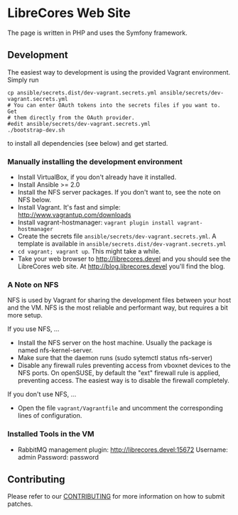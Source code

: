 LibreCores Web Site
===================

The page is written in PHP and uses the Symfony framework.

Development
-----------
The easiest way to development is using the provided Vagrant environment.
Simply run
```
cp ansible/secrets.dist/dev-vagrant.secrets.yml ansible/secrets/dev-vagrant.secrets.yml
# You can enter OAuth tokens into the secrets files if you want to. Get
# them directly from the OAuth provider.
#edit ansible/secrets/dev-vagrant.secrets.yml
./bootstrap-dev.sh
```
to install all dependencies (see below) and get started.

### Manually installing the development environment

- Install VirtualBox, if you don't already have it installed.
- Install Ansible >= 2.0
- Install the NFS server packages. If you don't want to, see the note on NFS
  below.
- Install Vagrant. It's fast and simple: http://www.vagrantup.com/downloads
- Install vagrant-hostmanager: `vagrant plugin install vagrant-hostmanager`
- Create the secrets file `ansible/secrets/dev-vagrant.secrets.yml`. A
  template is available in `ansible/secrets.dist/dev-vagrant.secrets.yml`
- `cd vagrant; vagrant up`. This might take a while.
- Take your web browser to http://librecores.devel and you should see the
  LibreCores web site. At http://blog.librecores.devel you'll find the blog.

### A Note on NFS
NFS is used by Vagrant for sharing the development files between your host and
the VM. NFS is the most reliable and performant way, but requires a bit more
setup.

If you use NFS, ...
- Install the NFS server on the host machine. Usually the package is named
  nfs-kernel-server.
- Make sure that the daemon runs (sudo sytemctl status nfs-server)
- Disable any firewall rules preventing access from vboxnet devices to the NFS
  ports. On openSUSE, by default the "ext" firewall rule is applied, preventing
  access. The easiest way is to disable the firewall completely.

If you don't use NFS, ...
- Open the file `vagrant/Vagrantfile` and uncomment the corresponding lines of
  configuration.


### Installed Tools in the VM

- RabbitMQ management plugin:
  http://librecores.devel:15672
  Username: admin
  Password: password


Contributing
------------
Please refer to our [CONTRIBUTING](CONTRIBUTING.md) for more information on how to
submit patches.
